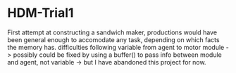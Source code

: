 # HDM-Trial1

First attempt at constructing a sandwich maker, productions would have been general enough to accomodate any task, depending on which facts the memory has. difficulties following variable from agent to motor module -> possibly could be fixed by using a buffer() to pass info between module and agent, not variable -> but I have abandoned this project for now.
